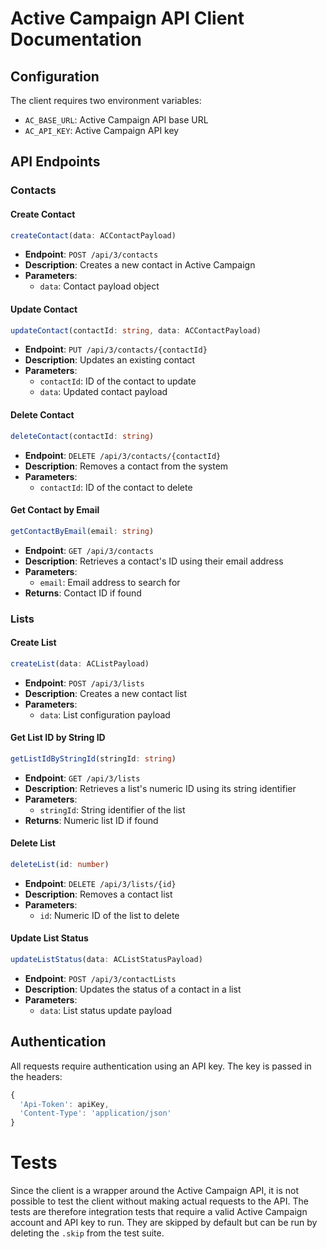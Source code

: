 # Active Campaign API Client Documentation

## Configuration

The client requires two environment variables:
- `AC_BASE_URL`: Active Campaign API base URL
- `AC_API_KEY`: Active Campaign API key

## API Endpoints

### Contacts

#### Create Contact
```typescript
createContact(data: ACContactPayload)
```
- **Endpoint**: `POST /api/3/contacts`
- **Description**: Creates a new contact in Active Campaign
- **Parameters**:
    - `data`: Contact payload object

#### Update Contact
```typescript
updateContact(contactId: string, data: ACContactPayload)
```
- **Endpoint**: `PUT /api/3/contacts/{contactId}`
- **Description**: Updates an existing contact
- **Parameters**:
    - `contactId`: ID of the contact to update
    - `data`: Updated contact payload

#### Delete Contact
```typescript
deleteContact(contactId: string)
```
- **Endpoint**: `DELETE /api/3/contacts/{contactId}`
- **Description**: Removes a contact from the system
- **Parameters**:
    - `contactId`: ID of the contact to delete

#### Get Contact by Email
```typescript
getContactByEmail(email: string)
```
- **Endpoint**: `GET /api/3/contacts`
- **Description**: Retrieves a contact's ID using their email address
- **Parameters**:
    - `email`: Email address to search for
- **Returns**: Contact ID if found

### Lists

#### Create List
```typescript
createList(data: ACListPayload)
```
- **Endpoint**: `POST /api/3/lists`
- **Description**: Creates a new contact list
- **Parameters**:
    - `data`: List configuration payload

#### Get List ID by String ID
```typescript
getListIdByStringId(stringId: string)
```
- **Endpoint**: `GET /api/3/lists`
- **Description**: Retrieves a list's numeric ID using its string identifier
- **Parameters**:
    - `stringId`: String identifier of the list
- **Returns**: Numeric list ID if found

#### Delete List
```typescript
deleteList(id: number)
```
- **Endpoint**: `DELETE /api/3/lists/{id}`
- **Description**: Removes a contact list
- **Parameters**:
    - `id`: Numeric ID of the list to delete

#### Update List Status
```typescript
updateListStatus(data: ACListStatusPayload)
```
- **Endpoint**: `POST /api/3/contactLists`
- **Description**: Updates the status of a contact in a list
- **Parameters**:
    - `data`: List status update payload

## Authentication

All requests require authentication using an API key. The key is passed in the headers:
```typescript
{
  'Api-Token': apiKey,
  'Content-Type': 'application/json'
}
```

# Tests

Since the client is a wrapper around the Active Campaign API, it is not possible to test the client without making actual requests to the API.
The tests are therefore integration tests that require a valid Active Campaign account and API key to run.
They are skipped by default but can be run by deleting the `.skip` from the test suite.
